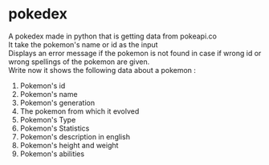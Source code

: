 # pokedex
A pokedex made in python that is getting data from pokeapi.co<br>
It take the pokemon's name or id as the input<br>
Displays an error message if the pokemon is not found in case if wrong id or wrong spellings of the pokemon are given.<br>
Write now it shows the following data about a pokemon :
<ol>
	<li>Pokemon's id</li>
	<li>Pokemon's name</li>
	<li>Pokemon's generation</li>
	<li>The pokemon from which it evolved</li>
	<li>Pokemon's Type</li>
	<li>Pokemon's Statistics</li>
	<li>Pokemon's description in english</li>
	<li>Pokemon's height and weight</li>
	<li>Pokemon's abilities</li>
</ol>
